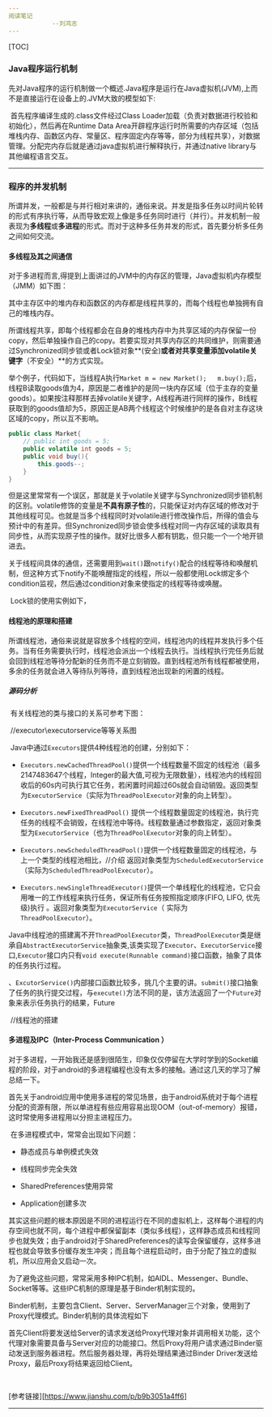 ```yaml
---
阅读笔记   
			--刘鸿志
---
```

[TOC]
### Java程序运行机制

​	先对Java程序的运行机制做一个概述.Java程序是运行在Java虚拟机(JVM),上而不是直接运行在设备上的.JVM大致的模型如下:

​	首先程序编译生成的.class文件经过Class Loader加载（负责对数据进行校验和初始化），然后再在Runtime Data Area开辟程序运行时所需要的内存区域（包括堆栈内存、函数区内存、常量区、程序固定内存等等，部分为线程共享），对数据管理。分配完内存后就是通过java虚拟机进行解释执行，并通过native library与其他编程语言交互。



---



### 程序的并发机制

​	所谓并发，一般都是与并行相对来讲的，通俗来说。并发是指多任务以时间片轮转的形式有序执行等，从而导致宏观上像是多任务同时进行（并行）。并发机制一般表现为**多线程**或**多进程**的形式。而对于这种多任务并发的形式，首先要分析多任务之间如何交流。

#### 多线程及其之间通信

​	对于多进程而言,得提到上面讲过的JVM中的内存区的管理，Java虚拟机内存模型（JMM）如下图：

​	其中主存区中的堆内存和函数区的内存都是线程共享的，而每个线程也单独拥有自己的堆栈内存。

​	所谓线程共享，即每个线程都会在自身的堆栈内存中为共享区域的内存保留一份copy，然后单独操作自己的copy。若要实现对共享内存区的共同维护，则需要通过Synchronized同步锁或者Lock锁对象**(安全)**或者对共享变量添加volatile关键字**（不安全）**的方式实现。

​	举个例子，代码如下，当线程A执行`Market m = new Market();	m.buy();`后，线程B读取goods值为4，原因是二者维护的是同一块内存区域（位于主存的变量goods）。如果按注释那样去掉volatile关键字，A线程再进行同样的操作，B线程获取到的goods值却为5，原因正是AB两个线程这个时候维护的是各自对主存这块区域的copy，所以互不影响。

```java
public class Market{
    // public int goods = 5;
    public volatile int goods = 5;
    public void buy(){
        this.goods--;
    }
}
```

​	但是这里常常有一个误区，那就是关于volatile关键字与Synchronized同步锁机制的区别。volatile修饰的变量是**不具有原子性**的，只能保证对内存区域的修改对于其他线程可见。也就是当多个线程同时对volatile进行修改操作后，所得的值会与预计中的有差异。但Synchronized同步锁会使多线程对同一内存区域的读取具有同步性，从而实现原子性的操作。就好比很多人都有钥匙，但只能一个一个地开锁进去。

​	关于线程间具体的通信，还需要用到`wait()`跟`notify()`配合的线程等待和唤醒机制，但这种方式下notify不能唤醒指定的线程，所以一般都使用Lock绑定多个condition监视，然后通过condition对象来使指定的线程等待或唤醒。

​	Lock锁的使用实例如下，

#### 线程池的原理和搭建

​	所谓线程池，通俗来说就是容放多个线程的空间，线程池内的线程并发执行多个任务。当有任务需要执行时，线程池会派出一个线程去执行。当线程执行完任务后就会回到线程池等待分配新的任务而不是立刻销毁。直到线程池所有线程都被使用，多余的任务就会进入等待队列等待，直到线程池出现新的闲置的线程。

##### 源码分析

​	有关线程池的类与接口的关系可参考下图：

​	//executor\executorservice等等关系图

​	Java中通过`Executors`提供4种线程池的创建，分别如下：

- `Executors.newCachedThreadPool()`提供一个线程数量不固定的线程池（最多2147483647个线程，Integer的最大值,可视为无限数量），线程池内的线程回收后的60s内可执行其它任务，若闲置时间超过60s就会自动销毁。返回类型为`ExecutorService`（实际为`ThreadPoolExecutor`对象的向上转型）。
- `Executors.newFixedThreadPool()` 提供一个线程数量固定的线程池，执行完任务的线程不会销毁，在线程池中等待。线程数量通过参数指定，返回对象类型为`ExecutorService`（也为`ThreadPoolExecutor`对象的向上转型）。

- `Executors.newScheduledThreadPool()`提供一个线程数量固定的线程池，与上一个类型的线程池相比，//介绍				返回对象类型为`ScheduledExecutorService`（实际为`ScheduledThreadPoolExecutor`）。 
- `Executors.newSingleThreadExecutor()`提供一个单线程化的线程池，它只会用唯一的工作线程来执行任务，保证所有任务按照指定顺序(FIFO, LIFO, 优先级)执行 。返回对象类型为`ExecutorService`（ 实际为`ThreadPoolExecutor`）。


Java中线程池的搭建离不开`ThreadPoolExecutor`类，`ThreadPoolExecutor`类是继承自`AbstractExecutorService`抽象类,该类实现了`Executor`、`ExecutorService`接口,`Executor`接口内只有`void execute(Runnable command)`接口函数，抽象了具体的任务执行过程。



​	、`ExcutorService()`内部接口函数比较多，挑几个主要的讲。`submit()`接口抽象了任务的执行提交过程，与`execute()`方法不同的是，该方法返回了一个`Future`对象来表示任务执行的结果，Future
	
​	//线程池的搭建



#### 多进程及IPC（Inter-Process Communication ）

​	对于多进程，一开始我还是感到很陌生，印象仅仅停留在大学时学到的Socket编程的阶段，对于android的多进程编程也没有太多的接触。通过这几天的学习了解总结一下。

​	首先关于android应用中使用多进程的常见场景，由于android系统对于每个进程分配的资源有限，所以单进程有些应用容易出现OOM（out-of-memory）报错，这时常使用多进程用以分担主进程压力。

​	在多进程模式中，常常会出现如下问题：

- 静态成员与单例模式失效

- 线程同步完全失效

- SharedPreferences使用异常

- Application创建多次

其实这些问题的根本原因是不同的进程运行在不同的虚拟机上，这样每个进程的内存空间也就不同，每个进程中都保留副本（类似多线程），这样静态成员和线程同步也就失效；由于android对于SharedPreferences的读写会保留缓存，这样多进程也就会导致多份缓存发生冲突；而且每个进程启动时，由于分配了独立的虚拟机，所以应用会又启动一次。

​	为了避免这些问题，常常采用多种IPC机制，如AIDL、Messenger、Bundle、Socket等等。这些IPC机制的原理是基于Binder机制实现的。

​	Binder机制，主要包含Client、Server、ServerManager三个对象，使用到了Proxy代理模式。Binder机制的具体流程如下

​	首先Client将要发送给Server的请求发送给Proxy代理对象并调用相关功能，这个代理对象需要具备与Server对应的功能接口。然后Proxy将用户请求通过Binder驱动发送到服务器进程。然后服务器处理，再将处理结果通过Binder Driver发送给Proxy，最后Proxy将结果返回给Client。

​	

[参考链接][https://www.jianshu.com/p/b9b3051a4ff6]

---






